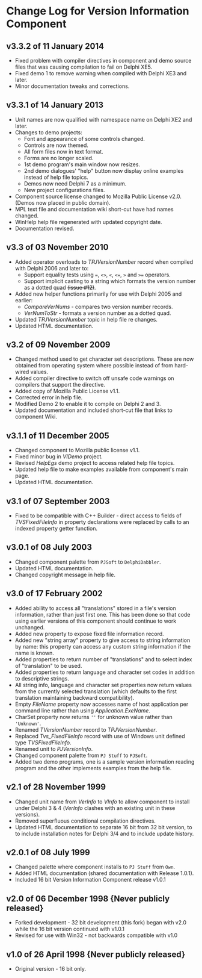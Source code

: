 # Change Log for Version Information Component

## v3.3.2 of 11 January 2014

+ Fixed problem with compiler directives in component and demo source files that was causing compilation to fail on Delphi XE5.
+ Fixed demo 1 to remove warning when compiled with Delphi XE3 and later.
+ Minor documentation tweaks and corrections.

## v3.3.1 of 14 January 2013

+ Unit names are now qualified with namespace name on Delphi XE2 and later.
+ Changes to demo projects:
  + Font and appearance of some controls changed.
  + Controls are now themed.
  + All form files now in text format.
  + Forms are no longer scaled.
  + 1st demo program's main window now resizes.
  + 2nd demo dialogues' "help" button now display online examples instead of help file topics.
  + Demos now need Delphi 7 as a minimum.
  + New project configurations files.
+ Component source license changed to Mozilla Public License v2.0. (Demos now placed in public domain).
+ MPL text file and documentation wiki short-cut have had names changed.
+ WinHelp help file regenerated with updated copyright date.
+ Documentation revised.

## v3.3 of 03 November 2010

+ Added operator overloads to _TPJVersionNumber_ record when compiled with Delphi 2006 and later to:
  + Support equality tests using `=`, `<>`, `<`, `<=`, `>` and `>=` operators.
  + Support implicit casting to a string which formats the version number as a dotted quad ~~(issue #12)~~.
+ Added new helper functions primarily for use with Delphi 2005 and earlier:
  + _CompareVerNums_ - compares two version number records.
  + _VerNumToStr_ - formats a version number as a dotted quad.
+ Updated _TPJVersionNumber_ topic in help file re changes.
+ Updated HTML documentation.

## v3.2 of 09 November 2009

+ Changed method used to get character set descriptions. These are now obtained from operating system where possible instead of from hard-wired values.
+ Added compiler directive to switch off unsafe code warnings on compilers that support the directive.
+ Added copy of Mozilla Public License v1.1.
+ Corrected error in help file.
+ Modified Demo 2 to enable it to compile on Delphi 2 and 3.
+ Updated documentation and included short-cut file that links to component Wiki.

## v3.1.1 of 11 December 2005

+ Changed component to Mozilla public license v1.1.
+ Fixed minor bug in _VIDemo_ project.
+ Revised _HelpEgs_ demo project to access related help file topics.
+ Updated help file to make examples available from component's main page.
+ Updated HTML documentation.

## v3.1 of 07 September 2003

+ Fixed to be compatible with C++ Builder - direct access to fields of _TVSFixedFileInfo_ in property declarations were replaced by calls to an indexed property getter function.

## v3.0.1 of 08 July 2003

+ Changed component palette from `PJSoft` to `DelphiDabbler`.
+ Updated HTML documentation.
+ Changed copyright message in help file.

## v3.0 of 17 February 2002

+ Added ability to access all "translations" stored in a file's version information, rather than just first one. This has been done so that code using earlier versions of this component should continue to work unchanged.
+ Added new property to expose fixed file information record.
+ Added new "string array" property to give access to string information by name: this property can access any custom string information if the name is known.
+ Added properties to return number of "translations" and to select index of "translation" to be used.
+ Added properties to return language and character set codes in addition to descriptive strings.
+ All string info, language and character set properties now return values from the currently selected translation (which defaults to the first translation maintaining backward compatibility).
+ Empty _FileName_ property now accesses name of host application per command line rather than using _Application.ExeName_.
+ CharSet property now returns `''` for unknown value rather than `'Unknown'`.
+ Renamed _TVersionNumber_ record to _TPJVersionNumber_.
+ Replaced _Tvs_FixedFileInfo_ record with use of Windows unit defined type _TVSFixedFileInfo_.
+ Renamed unit to _PJVersionInfo_.
+ Changed component palette from `PJ Stuff` to `PJSoft`.
+ Added two demo programs, one is a sample version information reading program and the other implements examples from the help file.

## v2.1 of 28 November 1999

+ Changed unit name from _VerInfo_ to _VInfo_ to allow component to install under Delphi 3 & 4 (_VerInfo_ clashes with an existing unit in these versions).
+ Removed superfluous conditional compilation directives.
+ Updated HTML documentation to separate 16 bit from 32 bit version, to to include installation notes for Delphi 3/4 and to include update history.

## v2.0.1 of 08 July 1999

+ Changed palette where component installs to `PJ Stuff` from `Own`.
+ Added HTML documentation (shared documentation with Release 1.0.1).
+ Included 16 bit Version Information Component release v1.0.1

## v2.0 of 06 December 1998 {Never publicly released}

+ Forked development - 32 bit development (this fork) began with v2.0 while the 16 bit version continued with v1.0.1
+ Revised for use with Win32 - not backwards compatible with v1.0

## v1.0 of 26 April 1998 {Never publicly released}

+ Original version - 16 bit only.
